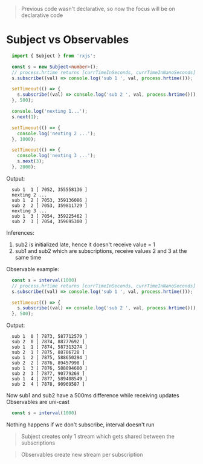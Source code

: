 > Previous code wasn't declarative, so now the focus will be on declarative code

# Subject vs Observables

```typescript
  import { Subject } from 'rxjs';

  const s = new Subject<number>();
  // process.hrtime returns [currTimeInSeconds, currTimeInNanoSeconds]
  s.subscribe((val) => console.log('sub 1 ', val, process.hrtime()));

  setTimeout(() => {
    s.subscribe((val) => console.log('sub 2 ', val, process.hrtime()));
  }, 500);

  console.log('nexting 1...');
  s.next(1);

  setTimeout(() => {
    console.log('nexting 2 ...');
  }, 1000);

  setTimeout(() => {
    console.log('nexting 3 ...');
    s.next(3);
  }, 2000);


```

Output: 
```
  sub 1  1 [ 7052, 355558136 ]
  nexting 2 ...
  sub 1  2 [ 7053, 359136086 ]
  sub 2  2 [ 7053, 359811729 ]
  nexting 3 ...
  sub 1  3 [ 7054, 359225462 ]
  sub 2  3 [ 7054, 359695300 ]

```
Inferences:
1. sub2 is initialized late, hence it doesn't receive value = 1
2. sub1 and sub2 which are subscriptions, receive values 2 and 3 at the same time 

Observable example:
```typescript
  const s = interval(1000)
  // process.hrtime returns [currTimeInSeconds, currTimeInNanoSeconds]
  s.subscribe((val) => console.log('sub 1 ', val, process.hrtime()));

  setTimeout(() => {
    s.subscribe((val) => console.log('sub 2 ', val, process.hrtime()));
  }, 500);

```
Output:
```
  sub 1  0 [ 7873, 587712579 ]
  sub 2  0 [ 7874, 88777692 ]
  sub 1  1 [ 7874, 587313274 ]
  sub 2  1 [ 7875, 88786728 ]
  sub 1  2 [ 7875, 588650294 ]
  sub 2  2 [ 7876, 89457998 ]
  sub 1  3 [ 7876, 588894680 ]
  sub 2  3 [ 7877, 90779269 ]
  sub 1  4 [ 7877, 589408549 ]
  sub 2  4 [ 7878, 90969587 ]

```
Now sub1 and sub2 have a 500ms difference while receiving updates
Observables are uni-cast
```typescript
  const s = interval(1000)
```
Nothing happens if we don't subscribe, interval doesn't run

> Subject creates only 1 stream which gets shared between the subscriptions

> Observables create new stream per subscription
